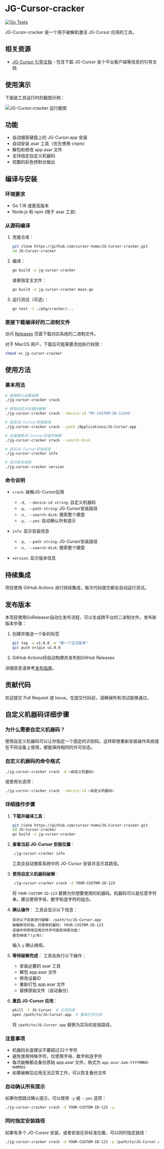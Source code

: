 # JG-Cursor-cracker

[![Go Tests](https://github.com/cursor-home/JG-Cursor-cracker/actions/workflows/go-test.yml/badge.svg)](https://github.com/cursor-home/JG-Cursor-cracker/actions/workflows/go-test.yml)

JG-Cursor-cracker 是一个用于破解和激活 JG-Cursor 应用的工具。



## 相关资源

- [JG-Cursor 引导文档](https://bwcxynefwek.feishu.cn/docx/XgtZdePyEoarjXxp9eLciNZFnkd) - 包含下载 JG-Cursor 各个平台客户端等信息的引导文档

## 使用演示

下面是工具运行时的截图示例：

![JG-Cursor-cracker 运行截图](img/demo.png)

## 功能

- 自动搜索硬盘上的 JG-Cursor.app 安装
- 自动安装 asar 工具（优先使用 cnpm）
- 解包和修改 app.asar 文件
- 支持指定自定义机器码
- 炫酷的彩色控制台输出

## 编译与安装

### 环境要求

- Go 1.18 或更高版本
- Node.js 和 npm (用于 asar 工具)

### 从源码编译

1. 克隆仓库：
   ```bash
   git clone https://github.com/cursor-home/JG-Cursor-cracker.git
   cd JG-Cursor-cracker
   ```

2. 编译：
   ```bash
   go build -o jg-cursor-cracker
   ```
   
   或者指定主文件：
   ```bash
   go build -o jg-cursor-cracker main.go
   ```

3. 运行测试（可选）：
   ```bash
   go test -v ./pkg/cracker/...
   ```

### 直接下载编译好的二进制文件

访问 [Releases](https://github.com/cursor-home/JG-Cursor-cracker/releases) 页面下载对应系统的二进制文件。

对于 MacOS 用户，下载后可能需要添加执行权限：
```bash
chmod +x jg-cursor-cracker
```

## 使用方法

### 基本用法

```bash
# 使用默认设置破解
./jg-cursor-cracker crack

# 使用自定义机器码破解
./jg-cursor-cracker crack --device-id "MY-CUSTOM-ID-12345"

# 指定JG-Cursor安装路径
./jg-cursor-cracker crack --path /Applications/JG-Cursor.app

# 全盘搜索JG-Cursor安装并破解
./jg-cursor-cracker crack --search-disk

# 显示JG-Cursor安装信息
./jg-cursor-cracker info

# 显示版本信息
./jg-cursor-cracker version
```

### 命令说明

- `crack`: 破解JG-Cursor应用
  - `-d, --device-id string`: 自定义机器码
  - `-p, --path string`: JG-Cursor安装路径
  - `-s, --search-disk`: 搜索整个硬盘
  - `-y, --yes`: 自动确认所有提示

- `info`: 显示安装信息
  - `-p, --path string`: JG-Cursor安装路径
  - `-s, --search-disk`: 搜索整个硬盘

- `version`: 显示版本信息

## 持续集成

项目使用 GitHub Actions 进行持续集成，每次代码提交都会自动运行测试。

## 发布版本

本项目使用GoReleaser自动化发布流程，可以生成跨平台的二进制文件。发布新版本步骤：

1. 创建并推送一个新的标签
   ```bash
   git tag -a v1.0.0 -m "第一个正式版本"
   git push origin v1.0.0
   ```

2. GitHub Actions将自动构建并发布到GitHub Releases

详细信息请参考[发布指南](docs/release.md)。

## 贡献代码

欢迎提交 Pull Request 或 Issue。在提交代码前，请确保所有测试能够通过。 

## 自定义机器码详细步骤

### 为什么需要自定义机器码？

使用自定义机器码可以让你指定一个固定的识别码，这样即使重新安装操作系统或在不同设备上使用，都能保持相同的许可状态。

### 自定义机器码的命令格式

```bash
./jg-cursor-cracker crack -d <自定义机器码>
```

或使用长选项：

```bash
./jg-cursor-cracker crack --device-id <自定义机器码>
```

### 详细操作步骤

1. **下载并编译工具**：
   ```bash
   git clone https://github.com/cursor-home/JG-Cursor-cracker.git
   cd JG-Cursor-cracker
   go build -o jg-cursor-cracker
   ```

2. **查看当前 JG-Cursor 安装位置**：
   ```bash
   ./jg-cursor-cracker info
   ```
   工具会自动搜索系统中的 JG-Cursor 安装并显示其路径。

3. **使用自定义机器码破解**：
   ```bash
   ./jg-cursor-cracker crack -d YOUR-CUSTOM-ID-123
   ```
   将 `YOUR-CUSTOM-ID-123` 替换为你想要使用的机器码。机器码可以是任意字符串，建议使用字母、数字和连字符的组合。

4. **确认操作**：
   工具会显示以下信息：
   ```
   将对以下安装进行破解: /path/to/JG-Cursor.app
   破解即将开始，将使用机器码: YOUR-CUSTOM-ID-123
   该操作将修改应用文件并可能影响其功能！
   是否继续？(y/N): 
   ```
   输入 `y` 确认继续。

5. **等待破解完成**：
   工具会执行以下操作：
   - 安装必要的 asar 工具
   - 解包 app.asar 文件
   - 修改设备ID
   - 重新打包 app.asar 文件
   - 替换原始文件（自动备份）

6. **重启 JG-Cursor 应用**：
   ```bash
   pkill -f JG-Cursor  # 关闭应用
   open /path/to/JG-Cursor.app  # 重新打开应用
   ```
   将 `/path/to/JG-Cursor.app` 替换为实际的安装路径。

### 注意事项

- 机器码长度建议不要超过32个字符
- 避免使用特殊字符，仅使用字母、数字和连字符
- 每次破解都会备份原始 app.asar 文件，格式为 `app.asar.bak-YYYYMMDD-HHMMSS`
- 如果破解后应用无法正常工作，可以恢复备份文件

### 自动确认所有提示

如果你想跳过确认提示，可以使用 `-y` 或 `--yes` 选项：

```bash
./jg-cursor-cracker crack -d YOUR-CUSTOM-ID-123 -y
```

### 同时指定安装路径

如果有多个 JG-Cursor 安装，或者安装在非标准位置，可以同时指定路径：

```bash
./jg-cursor-cracker crack -d YOUR-CUSTOM-ID-123 -p /path/to/JG-Cursor.app
``` 